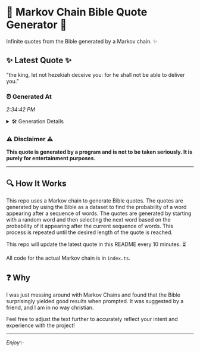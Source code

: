 # 📖 Markov Chain Bible Quote Generator 📖

Infinite quotes from the Bible generated by a Markov chain. ✨

## ✨ Latest Quote ✨
"the king, let not hezekiah deceive you: for he shall not be able to deliver you."

### ⏰ Generated At
*2:34:42 PM*

<details>
    <summary>🛠️ Generation Details</summary>
    <p>
        <strong>🌱 Seed:</strong> the<br>
        <strong>🔄 Iterations:</strong> 15<br>
        <strong>📜 Context History:</strong><br>[ the ]: king,<br>[ the, king, ]: let<br>[ the, king,, let ]: not<br>[ the, king,, let, not ]: hezekiah<br>[ the, king,, let, not, hezekiah ]: deceive<br>[ the, king,, let, not, hezekiah, deceive ]: you:<br>[ king,, let, not, hezekiah, deceive, you: ]: for<br>[ let, not, hezekiah, deceive, you:, for ]: he<br>[ not, hezekiah, deceive, you:, for, he ]: shall<br>[ hezekiah, deceive, you:, for, he, shall ]: not<br>[ deceive, you:, for, he, shall, not ]: be<br>[ you:, for, he, shall, not, be ]: able<br>[ for, he, shall, not, be, able ]: to<br>[ he, shall, not, be, able, to ]: deliver<br>[ shall, not, be, able, to, deliver ]: you.<br>
    </p>
</details>

### ⚠️ Disclaimer ⚠️
**This quote is generated by a program and is not to be taken seriously. It is purely for entertainment purposes.**

---

## 🔍 How It Works

This repo uses a Markov chain to generate Bible quotes. The quotes are generated by using the Bible as a dataset to find the probability of a word appearing after a sequence of words. The quotes are generated by starting with a random word and then selecting the next word based on the probability of it appearing after the current sequence of words. This process is repeated until the desired length of the quote is reached.

This repo will update the latest quote in this README every 10 minutes. ⏳

All code for the actual Markov chain is in `index.ts`.

## ❓ Why

I was just messing around with Markov Chains and found that the Bible surprisingly yielded good results when prompted. 
It was suggested by a friend, and I am in no way christian.

Feel free to adjust the text further to accurately reflect your intent and experience with the project!

---

*Enjoy*✨
